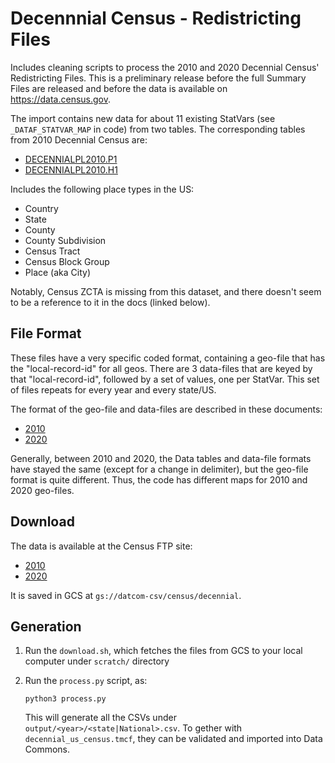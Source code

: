 # Decennnial Census - Redistricting Files

Includes cleaning scripts to process the 2010 and 2020 Decennial Census'
Redistricting Files. This is a preliminary release before the full Summary Files
are released and before the data is available on https://data.census.gov.

The import contains new data for about 11 existing StatVars (see
`_DATAF_STATVAR_MAP` in code) from two tables.  The corresponding tables from
2010 Decennial Census are:
*  [DECENNIALPL2010.P1](https://data.census.gov/cedsci/table?q=p1&tid=DECENNIALPL2010.P1&hidePreview=true)
*  [DECENNIALPL2010.H1](https://data.census.gov/cedsci/table?q=p1&tid=DECENNIALPL2010.H1&hidePreview=true)

Includes the following place types in the US:
* Country
* State
* County
* County Subdivision
* Census Tract
* Census Block Group
* Place (aka City)

Notably, Census ZCTA is missing from this dataset, and there doesn't seem to be
a reference to it in the docs (linked below).

## File Format

These files have a very specific coded format, containing a geo-file that has
the "local-record-id" for all geos.  There are 3 data-files that are keyed by
that "local-record-id", followed by a set of values, one per StatVar. This set
of files repeats for every year and every state/US.

The format of the geo-file and data-files are described in these documents:
* [2010](https://www.census.gov/prod/cen2010/doc/pl94-171.pdf)
* [2020](https://www2.census.gov/programs-surveys/decennial/2020/technical-documentation/complete-tech-docs/summary-file/2020Census_PL94_171Redistricting_NationalTechDoc.pdf)

Generally, between 2010 and 2020, the Data tables and data-file formats have
stayed the same (except for a change in delimiter), but the geo-file format is
quite different. Thus, the code has different maps for 2010 and 2020 geo-files.

## Download

The data is available at the Census FTP site:
* [2010](https://www2.census.gov/programs-surveys/decennial/2010/data/01-Redistricting_File--PL_94-171/)
* [2020](https://www2.census.gov/programs-surveys/decennial/2020/data/01-Redistricting_File--PL_94-171/)

It is saved in GCS at `gs://datcom-csv/census/decennial`.

## Generation

1. Run the `download.sh`, which fetches the files from GCS to your local
   computer under `scratch/` directory

2. Run the `process.py` script, as:

   `python3 process.py`

   This will generate all the CSVs under `output/<year>/<state|National>.csv`.
   To gether with `decennial_us_census.tmcf`, they can be validated and imported
   into Data Commons.

